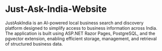 # Just-Ask-India-Website
JustAskIndia is an AI-powered local business search and discovery platform designed to simplify access to business information across India. The application is built using ASP.NET Razor Pages, PostgreSQL, and the pgvector extension, enabling efficient storage, management, and retrieval of structured business data.
